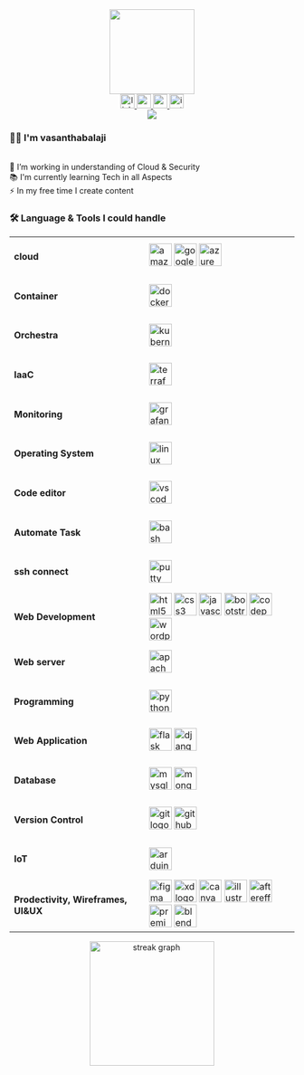 <div align="center">
  <img height="150" src="https://media.giphy.com/media/v1.Y2lkPTc5MGI3NjExbmtlY21iN2ptYzlsOWEweWxyeTI0dTR2eGF2NTRtbzF2OHF1Y2tldSZlcD12MV9pbnRlcm5hbF9naWZfYnlfaWQmY3Q9cw/wwgamp8bOsx8byvKTi/giphy.gif"  />
</div>

<div align="center">
  <a href="https://www.linkedin.com/in/vasanthabalaji/" target="_blank">
    <img src="https://img.shields.io/static/v1?message=LinkedIn&logo=linkedin&label=&color=0077B5&logoColor=white&labelColor=&style=for-the-badge" height="25" alt="linkedin logo"  />
  </a>
  <a href="https://www.youtube.com/@Vasanthabalaji_kannan" target="_blank">
    <img src="https://img.shields.io/static/v1?message=Youtube&logo=youtube&label=&color=FF0000&logoColor=white&labelColor=&style=for-the-badge" height="25" alt="youtube logo"  />
  </a>
  <a href="https://medium.com/@vasanthabalajik0" target="_blank">
    <img src="https://img.shields.io/static/v1?message=Medium&logo=medium&label=&color=12100E&logoColor=white&labelColor=&style=for-the-badge" height="25" alt="medium logo"  />
  </a>
  <a href="https://www.instagram.com/all.whizz" target="_blank">
    <img src="https://img.shields.io/static/v1?message=Instagram&logo=instagram&label=&color=E4405F&logoColor=white&labelColor=&style=for-the-badge" height="25" alt="instagram logo"  />
  </a>
</div>

<div align="center">
  <img src="https://visitor-badge.laobi.icu/badge?page_id=Vasanthabalaji01.Vasanthabalaji01&left_color=aquamarine&right_color=black"/>
</div>

<h3 align="left">👩‍💻  I'm vasanthabalaji</h3>

<p align="left"><br> 🔭 I’m working in understanding of Cloud & Security<br> 📚 I'm currently learning Tech in all Aspects <br> ⚡ In my free time I create content</p>

<h3 align="left">🛠 Language & Tools I could handle</h3>

<table>
  <tr>
    <td>
      <h4 align="left">cloud</h4>
    </td>
    <td>
      <img src="https://cdn.jsdelivr.net/gh/devicons/devicon/icons/amazonwebservices/amazonwebservices-plain-wordmark.svg" height="40" alt="amazonwebservices logo" />
      <img src="https://cdn.jsdelivr.net/gh/devicons/devicon/icons/googlecloud/googlecloud-original.svg" height="40" alt="googlecloud logo" />
      <img src="https://cdn.jsdelivr.net/gh/devicons/devicon/icons/azure/azure-original.svg" height="40" alt="azure logo" />
    </td>
  </tr>
  <tr>
    <td>
      <h4 align="left">Container</h4>
    </td>
    <td>
      <img src="https://cdn.jsdelivr.net/gh/devicons/devicon/icons/docker/docker-plain-wordmark.svg" height="40" alt="docker logo" />
    </td>
  </tr>
  <tr>
    <td>
      <h4 align="left">Orchestra</h4>
    </td>
    <td>
      <img src="https://cdn.jsdelivr.net/gh/devicons/devicon/icons/kubernetes/kubernetes-plain.svg" height="40" alt="kubernetes logo" />
    </td>
  </tr>
  <tr>
    <td>
      <h4 align="left">IaaC</h4>
    </td>
    <td>
      <img src="https://cdn.jsdelivr.net/gh/devicons/devicon/icons/terraform/terraform-original.svg" height="40" alt="terraform logo" />
    </td>
  </tr>
  <tr>
    <td>
      <h4 align="left">Monitoring</h4>
    </td>
    <td>
      <img src="https://cdn.jsdelivr.net/gh/devicons/devicon/icons/grafana/grafana-original.svg" height="40" alt="grafana logo" />
    </td>
  </tr>
  <tr>
    <td>
      <h4 align="left">Operating System</h4>
    </td>
    <td>
      <img src="https://cdn.jsdelivr.net/gh/devicons/devicon/icons/linux/linux-original.svg" height="40" alt="linux logo" />
    </td>
  </tr>
  <tr>
    <td>
      <h4 align="left">Code editor</h4>
    </td>
    <td>
      <img src="https://cdn.jsdelivr.net/gh/devicons/devicon/icons/vscode/vscode-original.svg" height="40" alt="vscode logo" />
    </td>
  </tr>
  <tr>
    <td>
      <h4 align="left">Automate Task</h4>
    </td>
    <td>
      <img src="https://cdn.jsdelivr.net/gh/devicons/devicon/icons/bash/bash-original.svg" height="40" alt="bash logo" />
    </td>
  </tr>
  <tr>
    <td>
      <h4 align="left">ssh connect</h4>
    </td>
    <td>
      <img src="https://cdn.jsdelivr.net/gh/devicons/devicon/icons/putty/putty-original.svg" height="40" alt="putty logo" />
    </td>
  </tr>
  <tr>
    <td>
      <h4 align="left">Web Development</h4>
    </td>
    <td>
      <img src="https://cdn.jsdelivr.net/gh/devicons/devicon/icons/html5/html5-original.svg" height="40" alt="html5 logo" />
      <img src="https://cdn.jsdelivr.net/gh/devicons/devicon/icons/css3/css3-original.svg" height="40" alt="css3 logo" />
      <img src="https://cdn.jsdelivr.net/gh/devicons/devicon/icons/javascript/javascript-original.svg" height="40" alt="javascript logo" />
      <img src="https://cdn.jsdelivr.net/gh/devicons/devicon/icons/bootstrap/bootstrap-original.svg" height="40" alt="bootstrap logo" />
      <img src="https://cdn.jsdelivr.net/gh/devicons/devicon/icons/codepen/codepen-plain.svg" height="40" alt="codepen logo" />
      <img src="https://cdn.jsdelivr.net/gh/devicons/devicon/icons/wordpress/wordpress-original.svg" height="40" alt="wordpress logo" />
    </td>
  </tr>
  <tr>
    <td>
      <h4 align="left">Web server</h4>
    </td>
    <td>
      <img src="https://cdn.jsdelivr.net/gh/devicons/devicon/icons/apache/apache-original.svg" height="40" alt="apache logo" />
    </td>
  </tr>
  <tr>
    <td>
      <h4 align="left">Programming</h4>
    </td>
    <td>
      <img src="https://cdn.jsdelivr.net/gh/devicons/devicon/icons/python/python-original.svg" height="40" alt="python logo" />
    </td>
  </tr>
  <tr>
    <td>
      <h4 align="left">Web Application</h4>
    </td>
    <td>
      <img src="https://cdn.jsdelivr.net/gh/devicons/devicon/icons/flask/flask-original.svg" height="40" alt="flask logo" />
      <img src="https://cdn.jsdelivr.net/gh/devicons/devicon/icons/django/django-plain.svg" height="40" alt="django logo" />
    </td>
  </tr>
  <tr>
    <td>
      <h4 align="left">Database</h4>
    </td>
    <td>
      <img src="https://cdn.jsdelivr.net/gh/devicons/devicon/icons/mysql/mysql-original.svg" height="40" alt="mysql logo" />
      <img src="https://cdn.jsdelivr.net/gh/devicons/devicon/icons/mongodb/mongodb-original.svg" height="40" alt="mongodb logo" />
    </td>
  </tr>
  <tr>
    <td>
      <h4 align="left">Version Control</h4>
    </td>
    <td>
      <img src="https://cdn.jsdelivr.net/gh/devicons/devicon/icons/git/git-original.svg" height="40" alt="git logo" />
      <img src="https://cdn.jsdelivr.net/gh/devicons/devicon/icons/github/github-original.svg" height="40" alt="github logo" />
    </td>
  </tr>
  <tr>
    <td>
      <h4 align="left">IoT</h4>
    </td>
    <td>
      <img src="https://cdn.jsdelivr.net/gh/devicons/devicon/icons/arduino/arduino-original.svg" height="40" alt="arduino logo" />
    </td>
  </tr>
  <tr>
    <td>
      <h4 align="left">Prodectivity, Wireframes, UI&UX</h4>
    </td>
    <td>
      <img src="https://cdn.jsdelivr.net/gh/devicons/devicon/icons/figma/figma-original.svg" height="40" alt="figma logo" />
      <img src="https://cdn.jsdelivr.net/gh/devicons/devicon/icons/xd/xd-plain.svg" height="40" alt="xd logo" />
      <img src="https://cdn.jsdelivr.net/gh/devicons/devicon/icons/canva/canva-original.svg" height="40" alt="canva logo" />
      <img src="https://cdn.jsdelivr.net/gh/devicons/devicon/icons/illustrator/illustrator-plain.svg" height="40" alt="illustrator logo" />
      <img src="https://cdn.jsdelivr.net/gh/devicons/devicon/icons/aftereffects/aftereffects-original.svg" height="40" alt="aftereffects logo" />
      <img src="https://cdn.jsdelivr.net/gh/devicons/devicon/icons/premierepro/premierepro-plain.svg" height="40" alt="premierepro logo" />
      <img src="https://cdn.jsdelivr.net/gh/devicons/devicon/icons/blender/blender-original.svg" height="40" alt="blender logo" />
    </td>
  </tr>
</table>

<div align="center">
  <img src="https://streak-stats.demolab.com?user=Vasanthabalaji01&locale=en&mode=daily&theme=dark&hide_border=false&border_radius=5&order=3" height="220" alt="streak graph"  />
</div>

